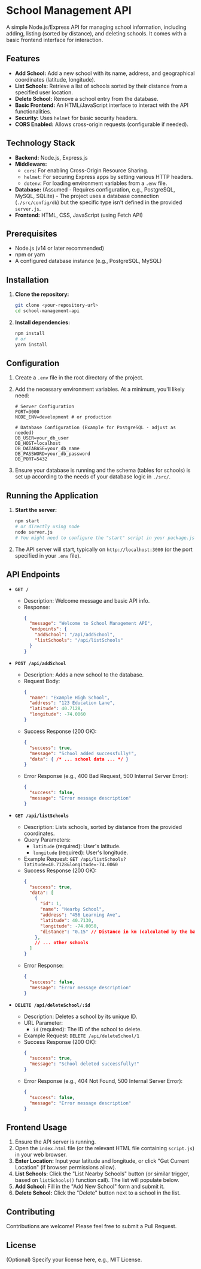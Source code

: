 # School Management API

A simple Node.js/Express API for managing school information, including adding, listing (sorted by distance), and deleting schools. It comes with a basic frontend interface for interaction.

## Features

*   **Add School:** Add a new school with its name, address, and geographical coordinates (latitude, longitude).
*   **List Schools:** Retrieve a list of schools sorted by their distance from a specified user location.
*   **Delete School:** Remove a school entry from the database.
*   **Basic Frontend:** An HTML/JavaScript interface to interact with the API functionalities.
*   **Security:** Uses `helmet` for basic security headers.
*   **CORS Enabled:** Allows cross-origin requests (configurable if needed).

## Technology Stack

*   **Backend:** Node.js, Express.js
*   **Middleware:**
    *   `cors`: For enabling Cross-Origin Resource Sharing.
    *   `helmet`: For securing Express apps by setting various HTTP headers.
    *   `dotenv`: For loading environment variables from a `.env` file.
*   **Database:** (Assumed - Requires configuration, e.g., PostgreSQL, MySQL, SQLite) - The project uses a database connection (`./src/config/db`) but the specific type isn't defined in the provided `server.js`.
*   **Frontend:** HTML, CSS, JavaScript (using Fetch API)

## Prerequisites

*   Node.js (v14 or later recommended)
*   npm or yarn
*   A configured database instance (e.g., PostgreSQL, MySQL)

## Installation

1.  **Clone the repository:**
    ```bash
    git clone <your-repository-url>
    cd school-management-api
    ```

2.  **Install dependencies:**
    ```bash
    npm install
    # or
    yarn install
    ```

## Configuration

1.  Create a `.env` file in the root directory of the project.
2.  Add the necessary environment variables. At a minimum, you'll likely need:

    ```dotenv
    # Server Configuration
    PORT=3000
    NODE_ENV=development # or production

    # Database Configuration (Example for PostgreSQL - adjust as needed)
    DB_USER=your_db_user
    DB_HOST=localhost
    DB_DATABASE=your_db_name
    DB_PASSWORD=your_db_password
    DB_PORT=5432
    ```

3.  Ensure your database is running and the schema (tables for schools) is set up according to the needs of your database logic in `./src/`.

## Running the Application

1.  **Start the server:**
    ```bash
    npm start
    # or directly using node
    node server.js
    # You might need to configure the "start" script in your package.json
    ```

2.  The API server will start, typically on `http://localhost:3000` (or the port specified in your `.env` file).

## API Endpoints

*   **`GET /`**
    *   Description: Welcome message and basic API info.
    *   Response:
        ```json
        {
          "message": "Welcome to School Management API",
          "endpoints": {
            "addSchool": "/api/addSchool",
            "listSchools": "/api/listSchools"
          }
        }
        ```

*   **`POST /api/addSchool`**
    *   Description: Adds a new school to the database.
    *   Request Body:
        ```json
        {
          "name": "Example High School",
          "address": "123 Education Lane",
          "latitude": 40.7128,
          "longitude": -74.0060
        }
        ```
    *   Success Response (200 OK):
        ```json
        {
          "success": true,
          "message": "School added successfully!",
          "data": { /* ... school data ... */ }
        }
        ```
    *   Error Response (e.g., 400 Bad Request, 500 Internal Server Error):
        ```json
        {
          "success": false,
          "message": "Error message description"
        }
        ```

*   **`GET /api/listSchools`**
    *   Description: Lists schools, sorted by distance from the provided coordinates.
    *   Query Parameters:
        *   `latitude` (required): User's latitude.
        *   `longitude` (required): User's longitude.
    *   Example Request: `GET /api/listSchools?latitude=40.7128&longitude=-74.0060`
    *   Success Response (200 OK):
        ```json
        {
          "success": true,
          "data": [
            {
              "id": 1,
              "name": "Nearby School",
              "address": "456 Learning Ave",
              "latitude": 40.7130,
              "longitude": -74.0050,
              "distance": "0.15" // Distance in km (calculated by the backend)
            },
            // ... other schools
          ]
        }
        ```
    *   Error Response:
        ```json
        {
          "success": false,
          "message": "Error message description"
        }
        ```

*   **`DELETE /api/deleteSchool/:id`**
    *   Description: Deletes a school by its unique ID.
    *   URL Parameter:
        *   `id` (required): The ID of the school to delete.
    *   Example Request: `DELETE /api/deleteSchool/1`
    *   Success Response (200 OK):
        ```json
        {
          "success": true,
          "message": "School deleted successfully!"
        }
        ```
    *   Error Response (e.g., 404 Not Found, 500 Internal Server Error):
        ```json
        {
          "success": false,
          "message": "Error message description"
        }
        ```

## Frontend Usage

1.  Ensure the API server is running.
2.  Open the `index.html` file (or the relevant HTML file containing `script.js`) in your web browser.
3.  **Enter Location:** Input your latitude and longitude, or click "Get Current Location" (if browser permissions allow).
4.  **List Schools:** Click the "List Nearby Schools" button (or similar trigger, based on `listSchools()` function call). The list will populate below.
5.  **Add School:** Fill in the "Add New School" form and submit it.
6.  **Delete School:** Click the "Delete" button next to a school in the list.

## Contributing

Contributions are welcome! Please feel free to submit a Pull Request.

## License

(Optional) Specify your license here, e.g., MIT License.
